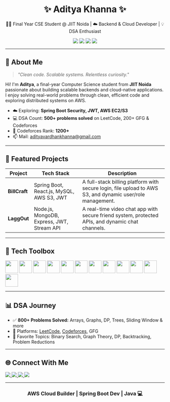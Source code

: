 <h1 align="center">✨ Aditya Khanna ✨</h1>
<p align="center">
  👨‍💻 Final Year CSE Student @ JIIT Noida | ☁️ Backend & Cloud Developer | 💡 DSA Enthusiast
</p>

<p align="center">
  <img src="https://img.shields.io/badge/COLLEGE-JIIT%20NOIDA-purple?style=for-the-badge" />
  <img src="https://img.shields.io/badge/CODEFORCES-1200%2B-blue?style=for-the-badge" />
  <img src="https://img.shields.io/badge/DSA-800%2B%20Problems%20Solved-orange?style=for-the-badge" />
  <img src="https://img.shields.io/badge/AWS-Cloud%20Learner-yellowgreen?style=for-the-badge" />
</p>

---

## 🌟 About Me

> *"Clean code. Scalable systems. Relentless curiosity."*

Hi! I'm **Aditya**, a final-year Computer Science student from **JIIT Noida** passionate about building scalable backends and cloud-native applications.  
I enjoy solving real-world problems through clean, efficient code and exploring distributed systems on AWS.

- ☁️ Exploring: **Spring Boot Security, JWT, AWS EC2/S3**  
- 💻 DSA Count: **500+ problems solved** on LeetCode, 200+ GFG & Codeforces  
- 🧠 Codeforces Rank: **1200+**  
- 📫 Mail: [adityavardhankhanna@gmail.com](mailto:adityavardhankhanna@gmail.com)

---

## 🚀 Featured Projects

| Project | Tech Stack | Description |
|--------|------------|-------------|
| **BillCraft** | Spring Boot, React.js, MySQL, AWS S3, JWT | A full-stack billing platform with secure login, file upload to AWS S3, and dynamic user/role management. |
| **LaggOut** | Node.js, MongoDB, Express, JWT, Stream API | A real-time video chat app with secure friend system, protected APIs, and dynamic chat channels. |

---

## 🧰 Tech Toolbox

<p align="left">
  <img src="https://cdn.jsdelivr.net/gh/devicons/devicon/icons/cplusplus/cplusplus-original.svg" width="40" />
  <img src="https://cdn.jsdelivr.net/gh/devicons/devicon/icons/java/java-original.svg" width="40" />
  <img src="https://cdn.jsdelivr.net/gh/devicons/devicon/icons/spring/spring-original.svg" width="40" />
  <img src="https://cdn.jsdelivr.net/gh/devicons/devicon/icons/mysql/mysql-original.svg" width="40" />
  <img src="https://cdn.jsdelivr.net/gh/devicons/devicon/icons/mongodb/mongodb-original.svg" width="40" />
  <img src="https://cdn.jsdelivr.net/gh/devicons/devicon/icons/postgresql/postgresql-original.svg" width="40" />
  <img src="https://cdn.jsdelivr.net/gh/devicons/devicon/icons/html5/html5-original.svg" width="40"/>
  <img src="https://cdn.jsdelivr.net/gh/devicons/devicon/icons/css3/css3-original.svg" width="40"/>
  <img src="https://cdn.jsdelivr.net/gh/devicons/devicon/icons/javascript/javascript-original.svg" width="40"/>
  <img src="https://cdn.jsdelivr.net/gh/devicons/devicon/icons/react/react-original.svg" width="40"/>
  <img src="https://cdn.jsdelivr.net/gh/devicons/devicon/icons/nodejs/nodejs-original.svg" width="40"/>
  <img src="https://cdn.jsdelivr.net/gh/devicons/devicon/icons/amazonwebservices/amazonwebservices-original.svg" width="40"/>
</p>

---

## 📊 DSA Journey

- ✅ **800+ Problems Solved:** Arrays, Graphs, DP, Trees, Sliding Window & more  
- 🚀 Platforms: [LeetCode](https://leetcode.com), [Codeforces](https://codeforces.com/profile/adityakhanna), GFG  
- 🧠 Favorite Topics: Binary Search, Graph Theory, DP, Backtracking, Problem Reductions

---

## 🌐 Connect With Me

<p align="left">
  <a href="https://www.linkedin.com/in/adityavardhankhanna/">
    <img src="https://img.shields.io/badge/LINKEDIN-Aditya%20Khanna-blue?style=for-the-badge&logo=linkedin" />
  </a>
  <a href="https://github.com/ADITYA-0208">
    <img src="https://img.shields.io/badge/GITHUB-ADITYA--0208-black?style=for-the-badge&logo=github" />
  </a>
  <a href="https://codeforces.com/profile/adityakhanna">
    <img src="https://img.shields.io/badge/CODEFORCES-@AdityaKhanna-orange?style=for-the-badge&logo=codeforces" />
  </a>
  <a href="mailto:adityavardhankhanna@gmail.com">
    <img src="https://img.shields.io/badge/GMAIL-Contact%20Me-red?style=for-the-badge&logo=gmail" />
  </a>
</p>

---


<h3 align="center">AWS Cloud Builder | Spring Boot Dev | Java 💻</h3>
